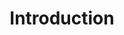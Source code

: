 ---
layout: default
title: Introduction
nav_order: 1
description: GitHub - documentation and publishing
permalink: /
---